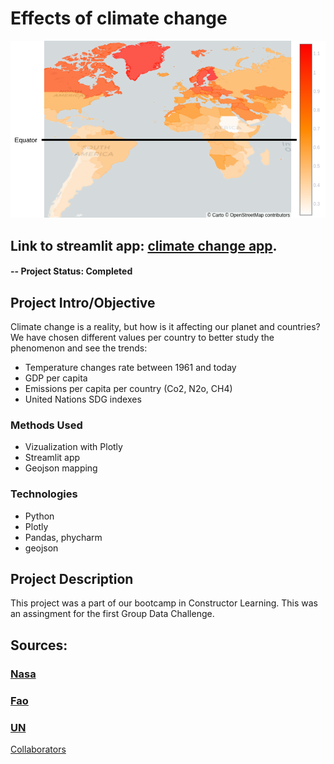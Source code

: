 # Effects of climate change

![alternative text](/data/fig1.png?raw=true "Title")

## Link to streamlit app: [climate change app](https://adriperse-climate-change-srcmain-vq7tuh.streamlit.app/).

#### -- Project Status:  Completed

## Project Intro/Objective
Climate change is a reality, but how is it affecting our planet and countries?
We have chosen different values per country to better study the phenomenon and see the trends:

- Temperature changes rate between 1961 and today
- GDP per capita
- Emissions per capita per country (Co2, N2o, CH4)
- United Nations SDG indexes


### Methods Used
* Vizualization with Plotly
* Streamlit app
* Geojson mapping

### Technologies
* Python
* Plotly
* Pandas, phycharm
* geojson

## Project Description
This project was a part of our bootcamp in Constructor Learning. This was an assingment for the first Group Data Challenge. 

## Sources:
### [Nasa](https://data.giss.nasa.gov/gistemp/)
### [Fao](https://www.fao.org/faostat/en/#data/GT)
### [UN](https://www.sdgindex.org/)

[Collaborators](https://github.com/AdriPerse/climate-change/graphs/contributors)


